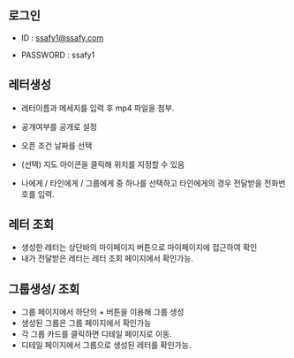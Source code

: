 ## 로그인

* ID : ssafy1@ssafy.com

* PASSWORD : ssafy1





 ## 레터생성

* 레터이름과 메세지를 입력 후 mp4 파일을 첨부.

* 공개여부를 공개로 설정
* 오픈 조건 날짜를 선택
* (선택) 지도 아이콘을 클릭해 위치를 지정할 수 있음

* 나에게 / 타인에게 / 그룹에게 중 하나를 선택하고 타인에게의 경우 전달받을 전화번호를 입력.





## 레터 조회

* 생성한 레터는 상단바의 마이페이지 버튼으로 마이페이지에 접근하여 확인
* 내가 전달받은 레터는 레터 조회 페이지에서 확인가능.





## 그룹생성/ 조회

* 그룹 페이지에서 하단의 + 버튼을 이용해 그룹 생성
* 생성된 그룹은 그룹 페이지에서 확인가능
* 각 그룹 카드를 클릭하면 디테일 페이지로 이동.
* 디테일 페이지에서 그룹으로 생성된 레터를 확인가능.

